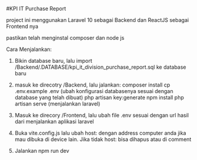 #KPI IT Purchase Report

project ini menggunakan Laravel 10 sebagai Backend dan ReactJS sebagai Frontend nya

pastikan telah menginstal composer dan node js

Cara Menjalankan: 
1. Bikin database baru, lalu import  /Backend/.DATABASE/kpi_it_division_purchase_report.sql ke database baru
2. masuk ke direcotry /Backend, lalu jalankan:
    composer install
    cp .env.example .env (ubah konfigurasi databasenya sesuai dengan database yang telah dibuat)
    php artisan key:generate
    npm install
    php artisan serve (menjalankan laravel)

3. Masuk ke direcory /Frontend, lalu ubah file .env sesuai dengan url hasil dari menjalankan aplikasi laravel 
4. Buka vite.config.js lalu ubah host: dengan address computer anda jika mau dibuka di device lain. Jika tidak host: bisa dihapus atau di comment
5. Jalankan npm run dev
 
